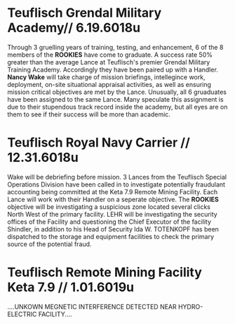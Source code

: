 # Teuflisch Grendal Military Academy// 6.19.6018u

Through 3 gruelling years of training, testing, and enhancement, 6 of the 8 members of the **ROOKIES** have come to graduate.  A success rate 50% greater than the average Lance at Teuflisch's premier Grendal Military Training Academy. Accordingly they have been paired up with a Handler.  **Nancy Wake** will take charge of mission briefings, intellegince work, deployment, on-site situational appraisal activities, as well as ensuring mission critical objectives are met by the Lance.  Unusually, all 6 gruaduates have been assigned to the same Lance.  Many speculate this assignment is due to their stupendous track record inside the academy, but all eyes are on them to see if their success will be more than academic. 

# Teuflisch Royal Navy Carrier // 12.31.6018u

Wake will be debriefing before mission.
3 Lances from the Teuflisch Special Operations Division have been called in to investigate potentially fraudulant accounting being committed at the Keta 7.9 Remote Mining Facility.  Each Lance will work with their Handler on a seperate objective. The **ROOKIES** objective will be investigating a suspicious zone located several clicks North West of the primary facility. LEHR will be investigating the security offices of the Facility and questioning the Chief Executor of the facility Shindler, in addition to his Head of Security Ida W. TOTENKOPF has been dispatched to the storage and equipment facilities to check the primary source of the potential fraud.   

# Teuflisch Remote Mining Facility Keta 7.9 // 1.01.6019u


....UNKOWN MEGNETIC INTERFERENCE DETECTED NEAR HYDRO-ELECTRIC FACILITY....

